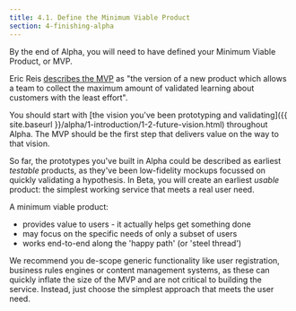```yaml
---
title: 4.1. Define the Minimum Viable Product
section: 4-finishing-alpha
---
```


By the end of Alpha, you will need to have defined your Minimum Viable Product, or MVP.

Eric Reis [describes the MVP](http://www.startuplessonslearned.com/2009/08/minimum-viable-product-guide.html) as "the version of a new product which allows a team to collect the maximum amount of validated learning about customers with the least effort".

You should start with [the vision you've been prototyping and validating]({{ site.baseurl }}/alpha/1-introduction/1-2-future-vision.html) throughout Alpha. The MVP should be the first step that delivers value on the way to that vision.

So far, the prototypes you've built in Alpha could be described as earliest _testable_ products, as they've been low-fidelity mockups focussed on quickly validating a hypothesis. In Beta, you will create an earliest _usable_ product: the simplest working service that meets a real user need.

A minimum viable product:

- provides value to users - it actually helps get something done
- may focus on the specific needs of only a subset of users
- works end-to-end along the 'happy path' (or 'steel thread')

We recommend you de-scope generic functionality like user registration, business rules engines or content management systems, as these can quickly inflate the size of the MVP and are not critical to building the service. Instead, just choose the simplest approach that meets the user need.
